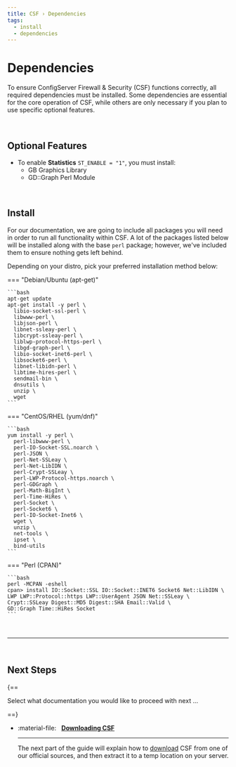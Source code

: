 ```yaml
---
title: CSF › Dependencies
tags:
  - install
  - dependencies
---
```


# Dependencies <!-- omit from toc -->

To ensure ConfigServer Firewall & Security (CSF) functions correctly, all required dependencies must be installed. Some dependencies are essential for the core operation of CSF, while others are only necessary if you plan to use specific optional features.


<br />

## Optional Features
- To enable **Statistics** `ST_ENABLE = "1"`, you must install:
    - GB Graphics Library
    - GD::Graph Perl Module


<br />

## Install

For our documentation, we are going to include all packages you will need in order to run all functionality within CSF. A lot of the packages listed below will be installed along with the base `perl` package; however, we've included them to ensure nothing gets left behind.

Depending on your distro, pick your preferred installation method below:

=== "Debian/Ubuntu (apt-get)"

    ```bash
    apt-get update
    apt-get install -y perl \
      libio-socket-ssl-perl \
      libwww-perl \
      libjson-perl \
      libnet-ssleay-perl \
      libcrypt-ssleay-perl \
      liblwp-protocol-https-perl \
      libgd-graph-perl \
      libio-socket-inet6-perl \
      libsocket6-perl \
      libnet-libidn-perl \
      libtime-hires-perl \
      sendmail-bin \
      dnsutils \
      unzip \
      wget
    ```

=== "CentOS/RHEL (yum/dnf)"

    ```bash
    yum install -y perl \
      perl-libwww-perl \
      perl-IO-Socket-SSL.noarch \
      perl-JSON \
      perl-Net-SSLeay \
      perl-Net-LibIDN \
      perl-Crypt-SSLeay \
      perl-LWP-Protocol-https.noarch \
      perl-GDGraph \
      perl-Math-BigInt \
      perl-Time-HiRes \
      perl-Socket \
      perl-Socket6 \
      perl-IO-Socket-Inet6 \
      wget \
      unzip \
      net-tools \
      ipset \
      bind-utils
    ```

=== "Perl (CPAN)"

    ```bash
    perl -MCPAN -eshell
    cpan> install IO::Socket::SSL IO::Socket::INET6 Socket6 Net::LibIDN \
    LWP LWP::Protocol::https LWP::UserAgent JSON Net::SSLeay \
    Crypt::SSLeay Digest::MD5 Digest::SHA Email::Valid \
    GD::Graph Time::HiRes Socket
    ```

<br />

---

<br />

## Next Steps <!-- omit from toc -->

{==

Select what documentation you would like to proceed with next ...

==}

<div class="grid cards" markdown>

-   :material-file: &nbsp; __[Downloading CSF](./download.md)__

    ---

    The next part of the guide will explain how to [download](./download.md) CSF from one of our official sources, and then extract it to a temp location on your server.

</div>

